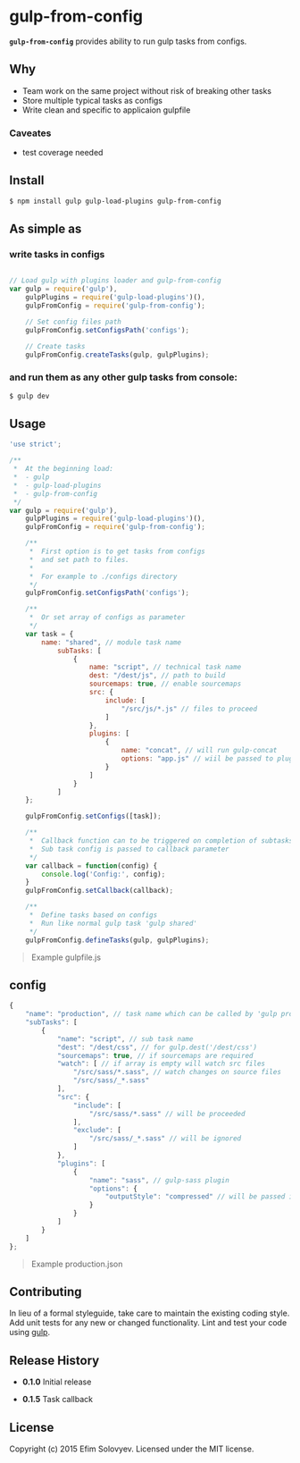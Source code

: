 # gulp-from-config

**`gulp-from-config`** provides ability to run gulp tasks from configs.

## Why

- Team work on the same project without risk of breaking other tasks
- Store multiple typical tasks as configs
- Write clean and specific to applicaion gulpfile

### Caveates

- test coverage needed

## Install

```bash
$ npm install gulp gulp-load-plugins gulp-from-config
```

## As simple as

### write tasks in configs

```javascript

// Load gulp with plugins loader and gulp-from-config
var gulp = require('gulp'),
    gulpPlugins = require('gulp-load-plugins')(),
    gulpFromConfig = require('gulp-from-config');

    // Set config files path
    gulpFromConfig.setConfigsPath('configs');

    // Create tasks
    gulpFromConfig.createTasks(gulp, gulpPlugins);
```

### and run them as any other gulp tasks from console:

```bash
$ gulp dev
```

## Usage

```javascript
'use strict';

/**
 *  At the beginning load:
 *  - gulp
 *  - gulp-load-plugins
 *  - gulp-from-config
 */
var gulp = require('gulp'),
    gulpPlugins = require('gulp-load-plugins')(),
    gulpFromConfig = require('gulp-from-config');

    /**
     *  First option is to get tasks from configs
     *  and set path to files.
     *
     *  For example to ./configs directory
     */
    gulpFromConfig.setConfigsPath('configs');

    /**
     *  Or set array of configs as parameter
     */
    var task = {
        name: "shared", // module task name
            subTasks: [
                {
                    name: "script", // technical task name
                    dest: "/dest/js", // path to build
                    sourcemaps: true, // enable sourcemaps
                    src: {
                        include: [
                            "/src/js/*.js" // files to proceed
                        ]
                    },
                    plugins: [
                        {
                            name: "concat", // will run gulp-concat
                            options: "app.js" // wiil be passed to plugin parameter
                        }
                    ]
                }
            ]
    };

    gulpFromConfig.setConfigs([task]);

    /**
     *  Callback function can to be triggered on completion of subtasks
     *  Sub task config is passed to callback parameter
     */
    var callback = function(config) {
        console.log('Config:', config);
    }
    gulpFromConfig.setCallback(callback);

    /**
     *  Define tasks based on configs
     *  Run like normal gulp task 'gulp shared'
     */
    gulpFromConfig.defineTasks(gulp, gulpPlugins);
```
> Example gulpfile.js

## config

```javascript
{
    "name": "production", // task name which can be called by 'gulp production'
    "subTasks": [
        {
            "name": "script", // sub task name
            "dest": "/dest/css", // for gulp.dest('/dest/css')
            "sourcemaps": true, // if sourcemaps are required
            "watch": [ // if array is empty will watch src files
                "/src/sass/*.sass", // watch changes on source files
                "/src/sass/_*.sass"
            ],
            "src": {
                "include": [
                    "/src/sass/*.sass" // will be proceeded
                ],
                "exclude": [
                    "/src/sass/_*.sass" // will be ignored
                ]
            },
            "plugins": [
                {
                    "name": "sass", // gulp-sass plugin
                    "options": {
                        "outputStyle": "compressed" // will be passed into gulp.pipe(sass(options))
                    }
                }
            ]
        }
    ]
};
```
> Example production.json

## Contributing

In lieu of a formal styleguide, take care to maintain the existing coding style. Add unit tests for any new or changed functionality. Lint and test your code using [gulp](http://gulpjs.com/).

## Release History

- **0.1.0** Initial release

- **0.1.5** Task callback

## License

Copyright (c) 2015 Efim Solovyev. Licensed under the MIT license.